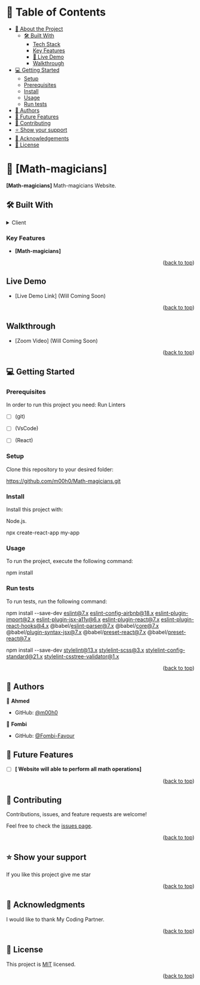 <a name="readme-top"></a>

<div align="center">
  
</div>

# 📗 Table of Contents
- [📖 About the Project](#about-project)
  - [🛠 Built With](#built-with)
    - [Tech Stack](#tech-stack)
    - [Key Features](#key-features)
    - [🚀 Live Demo](#live-demo)
    - [ Walkthrough](#walkthrough)
- [💻 Getting Started](#getting-started)
  - [Setup](#setup)
  - [Prerequisites](#prerequisites)
  - [Install](#install)
  - [Usage](#usage)
  - [Run tests](#run-tests)
- [👥 Authors](#authors)
- [🔭 Future Features](#future-features)
- [🤝 Contributing](#contributing)
- [⭐️ Show your support](#support)
- [🙏 Acknowledgements](#acknowledgements)
- [📝 License](#license)

# 📖 [Math-magicians] <a name="about-project"></a>



**[Math-magicians]** Math-magicians Website.

## 🛠 Built With <a name="built-with"></a>


<details>  <a name="tech-stack"></a>
  <summary>Client</summary>
  <ul>
    <li><a href="#">HTML</a></li>
    <li><a href="#">CSS</a></li>
    <li><a href="#">JAVASCRIPT</a></li>
    <li><a href="#">REACT</a></li>
  </ul>
</details>


### Key Features <a name="key-features"></a>


- **[Math-magicians]**

<p align="right">(<a href="#readme-top">back to top</a>)</p>

## Live Demo <a name="live-demo"></a>
- [Live Demo Link]   (Will Coming Soon)

<p align="right">(<a href="#readme-top">back to top</a>)</p>

## Walkthrough <a name="walkthrough"></a>

- [Zoom Video] (Will Coming Soon)

<p align="right">(<a href="#readme-top">back to top</a>)</p>

## 💻 Getting Started <a name="getting-started"></a>

### Prerequisites

In order to run this project you need: Run Linters
- [ ] (git)
- [ ] (VsCode)
- [ ] (React)


### Setup

Clone this repository to your desired folder:

https://github.com/m00h0/Math-magicians.git

### Install

Install this project with:


Node.js.

npx create-react-app my-app

### Usage

To run the project, execute the following command: 


npm install 


### Run tests

To run tests, run the following command:


npm install --save-dev eslint@7.x eslint-config-airbnb@18.x eslint-plugin-import@2.x eslint-plugin-jsx-a11y@6.x eslint-plugin-react@7.x eslint-plugin-react-hooks@4.x @babel/eslint-parser@7.x @babel/core@7.x  @babel/plugin-syntax-jsx@7.x  @babel/preset-react@7.x @babel/preset-react@7.x

npm install --save-dev stylelint@13.x stylelint-scss@3.x stylelint-config-standard@21.x stylelint-csstree-validator@1.x

<p align="right">(<a href="#readme-top">back to top</a>)</p>



## 👥 Authors <a name="authors"></a>


👤 **Ahmed**

- GitHub: [@m00h0](https://github.com/m00h0)

👤 **Fombi**

- GitHub: [@Fombi-Favour](https://github.com/Fombi-Favour)


## 🔭 Future Features <a name="future-features"></a>

- [ ] **[ Website will able to perform all math operations]**

<p align="right">(<a href="#readme-top">back to top</a>)</p>


## 🤝 Contributing <a name="contributing"></a>

Contributions, issues, and feature requests are welcome!

Feel free to check the [issues page](https://github.com/m00h0/Math-magicians/issues).

<p align="right">(<a href="#readme-top">back to top</a>)</p>

## ⭐️ Show your support <a name="support"></a>

If you like this project give me star

<p align="right">(<a href="#readme-top">back to top</a>)</p>

## 🙏 Acknowledgments <a name="acknowledgements"></a>

I would like to thank My Coding Partner.

<p align="right">(<a href="#readme-top">back to top</a>)</p>

## 📝 License <a name="license"></a>

This project is [MIT](MIT.md) licensed.

<p align="right">(<a href="#readme-top">back to top</a>)</p>
